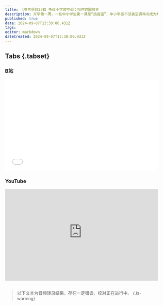 ```yaml
---
title: 【参考信息338】争议小学装空调；叫停跨国收养
description: 开学第一周，一些中小学生第一课是“战高温”，中小学该不该装空调再次成为热点。多地称国家没有规定，以及严寒酷暑也是一种锻炼，这就没苦硬吃了。我国跨国收养政策大幅收紧，除“外国人来华收养三代以内旁系同辈血亲的子女和继子女”外，不再向国外送养儿童。代孕几经严打，屡禁不止，背后也有收养难的因素。我国60岁以上老年人口首次超过20%，步入中度老龄化。明年医保个人缴费提高到400元；一些进口原研药“消失”。
published: true
date: 2024-09-07T13:30:00.431Z
tags: 
editor: markdown
dateCreated: 2024-09-07T13:30:00.431Z
---
```


## Tabs {.tabset}
### B站
<div style="position: relative; padding: 30% 45%;">
<iframe style="position: absolute; width: 100%; height: 100%; left: 0; top: 0;" src="//player.bilibili.com/player.html?&bvid=BV11Kp4ePEPD&page=1&as_wide=1&high_quality=1&danmaku=1&autoplay=0" scrolling="no" border="0" frameborder="no" framespacing="0" allowfullscreen="true"></iframe>
</div>

### YouTube
<div style="position: relative; padding: 30% 45%;">
<iframe style="position: absolute; top: 0; left: 0; width: 100%; height: 100%;" src="https://www.youtube-nocookie.com/embed/YouTubeVID" title="YouTube video player" frameborder="0" allow="accelerometer; autoplay; clipboard-write; encrypted-media; gyroscope; picture-in-picture" allowfullscreen></iframe>
</div>

## 

> 以下文本为音频转录结果，存在一定错误，校对正在进行中。
{.is-warning}


